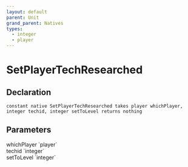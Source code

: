 ```yaml
---
layout: default
parent: Unit
grand_parent: Natives
types:
  - integer
  - player
---
```


# SetPlayerTechResearched

## Declaration

```
constant native SetPlayerTechResearched takes player whichPlayer, integer techid, integer setToLevel returns nothing
```

## Parameters
<dl>
  <dt>whichPlayer `player`</dt>
  <dd></dd>

  <dt>techid `integer`</dt>
  <dd></dd>

  <dt>setToLevel `integer`</dt>
  <dd></dd>
</dl>